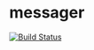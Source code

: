 messager
=======
[![Build Status](https://travis-ci.org/goooooouwa/messager.svg?branch=master)](https://travis-ci.org/goooooouwa/messager)
